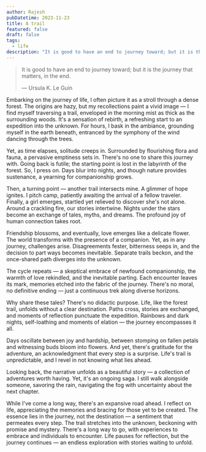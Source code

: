 ```yaml
---
author: Rajesh
pubDatetime: 2023-11-23
title: A trail
featured: false
draft: false
tags:
  - life
description: "It is good to have an end to journey toward; but it is the journey that matters, in the end."
---
```


> It is good to have an end to journey toward; but it is the journey that matters, in the end.
>
> — Ursula K. Le Guin

Embarking on the journey of life, I often picture it as a stroll through a dense forest. The origins are hazy, but my recollections paint a vivid image — I find myself traversing a trail, enveloped in the morning mist as thick as the surrounding woods. It's a sensation of rebirth, a refreshing start to an expedition into the unknown. For hours, I bask in the ambiance, grounding myself in the earth beneath, entranced by the symphony of the wind dancing through the trees.

Yet, as time elapses, solitude creeps in. Surrounded by flourishing flora and fauna, a pervasive emptiness sets in. There's no one to share this journey with. Going back is futile; the starting point is lost in the labyrinth of the forest. So, I press on. Days blur into nights, and though nature provides sustenance, a yearning for companionship grows.

Then, a turning point — another trail intersects mine. A glimmer of hope ignites. I pitch camp, patiently awaiting the arrival of a fellow traveler. Finally, a girl emerges, startled yet relieved to discover she's not alone. Around a crackling fire, our stories intertwine. Nights under the stars become an exchange of tales, myths, and dreams. The profound joy of human connection takes root.

Friendship blossoms, and eventually, love emerges like a delicate flower. The world transforms with the presence of a companion. Yet, as in any journey, challenges arise. Disagreements fester, bitterness seeps in, and the decision to part ways becomes inevitable. Separate trails beckon, and the once-shared path diverges into the unknown.

The cycle repeats — a skeptical embrace of newfound companionship, the warmth of love rekindled, and the inevitable parting. Each encounter leaves its mark, memories etched into the fabric of the journey. There's no moral, no definitive ending — just a continuous trek along diverse horizons.

Why share these tales? There's no didactic purpose. Life, like the forest trail, unfolds without a clear destination. Paths cross, stories are exchanged, and moments of reflection punctuate the expedition. Rainbows and dark nights, self-loathing and moments of elation — the journey encompasses it all.

Days oscillate between joy and hardship, between stomping on fallen petals and witnessing buds bloom into flowers. And yet, there's gratitude for the adventure, an acknowledgment that every step is a surprise. Life's trail is unpredictable, and I revel in not knowing what lies ahead.

Looking back, the narrative unfolds as a beautiful story — a collection of adventures worth having. Yet, it's an ongoing saga. I still walk alongside someone, savoring the rain, navigating the fog with uncertainty about the next chapter.

While I've come a long way, there's an expansive road ahead. I reflect on life, appreciating the memories and bracing for those yet to be created. The essence lies in the journey, not the destination — a sentiment that permeates every step. The trail stretches into the unknown, beckoning with promise and mystery. There's a long way to go, with experiences to embrace and individuals to encounter. Life pauses for reflection, but the journey continues — an endless exploration with stories waiting to unfold.
